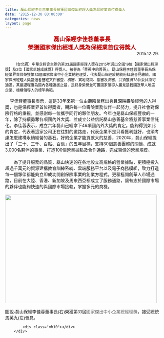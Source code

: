 ```yaml
---
title: 磊山保經李佳蓉董事長榮獲國家傑出經理人獎為保經業首位得獎人
date: '2015-12-30 00:00:00'
categories: news
layout: page
---
```


<div class="text">
			<div>
	<div>
		<div align="center">
			<b style="font-family: arial, sans-serif; font-size: 14px;"><span style="font-size: 14pt; font-family: 標楷體; color: rgb(192, 0, 0);">磊山保經李佳蓉董事長</span></b></div>
		<div align="center">
			<b style="font-family: arial, sans-serif; font-size: 14px;"><span style="font-size: 14pt; font-family: 標楷體; color: rgb(192, 0, 0);">榮獲國家傑出經理人獎為保經業首位得獎人</span></b></div>
		<div align="right">
			&nbsp;&nbsp;&nbsp;&nbsp;&nbsp;&nbsp;&nbsp;&nbsp;&nbsp;&nbsp;&nbsp;&nbsp;&nbsp;&nbsp;&nbsp;&nbsp;&nbsp;&nbsp;&nbsp;&nbsp;&nbsp;&nbsp;&nbsp;&nbsp;&nbsp;&nbsp;&nbsp;&nbsp;&nbsp;&nbsp;&nbsp;&nbsp;&nbsp;&nbsp;&nbsp;&nbsp;&nbsp;&nbsp;&nbsp;&nbsp;&nbsp;&nbsp;&nbsp;&nbsp;&nbsp;&nbsp;&nbsp;&nbsp;&nbsp; 2015.12.29.</div>
		<div>
			&nbsp;</div>
		<div>
			&nbsp; &nbsp; &nbsp; &nbsp;<span style="font-size: 9pt;">（台北訊）中華企經會主辦的第33屆國家經理人獎在2015年選</span><wbr style="font-size: 9pt;"><span style="font-size: 9pt;">出全國19位【國家傑出經理獎】及2位【國家卓越成就獎】</span><wbr style="font-size: 9pt;"><span style="font-size: 9pt;">得獎人，被譽為「菁英中的菁英」，磊山保經李佳蓉董事長為保經業</span><wbr style="font-size: 9pt;"><span style="font-size: 9pt;">界首位榮獲第33屆國家傑出中小企業總經理獎，</span><wbr style="font-size: 9pt;"><span style="font-size: 9pt;">代表磊山保經於總統府虹廳晉見總統。</span><wbr style="font-size: 9pt;"><span style="font-size: 9pt;">國家傑出經理人獎當選者歷經文件審查、初審、實地訪談、</span><wbr style="font-size: 9pt;"><span style="font-size: 9pt;">複審及決審，共須獲得78位委員認可通過，</span><wbr style="font-size: 9pt;"><span style="font-size: 9pt;">其嚴謹程度為國內各種選拔之最，</span><wbr style="font-size: 9pt;"><span style="font-size: 9pt;">是終身榮譽並可獲國家領導人接見是我國及華人地區企業、</span><wbr style="font-size: 9pt;"><span style="font-size: 9pt;">機構領導人的標竿典範。</span></div>
		<div>
			&nbsp;</div>
		<div>
			&nbsp;&nbsp;&nbsp;&nbsp;李佳蓉董事長表示，這是33年來第一位由壽險業務出身且深耕壽險<wbr>經營的人得獎，也是保經業界首位得獎者，<wbr>期許每一位壽險業務伙伴一起努力，提升社會對保險行格的重視，<wbr>並感謝每一位攜手同行的夥伴朋友。今年也是磊山保經豐收的一年，<wbr>除了持續勇奪各項國內外大獎、<wbr>並成立公益信託磊山慈善基金將慈善事業信託化。李佳蓉表示，成立<wbr>六年磊山己經拿下46項國內外大獎的肯定。能夠得到如此的肯定，<wbr>代表著這家公司正在往對的道路走，代表企業不是只看獲利就好，<wbr>也須考慮怎麼建構永續經營的基石。好的企業才能貢獻大的慈善，2<wbr>020年，磊山保經提出了「三十、三千、百點、百億」<wbr>的五年目標，支持30個慈善團體的關懷、成就3,000名夥伴的<wbr>事業、打造100個營業據點及合作通路，完成百億的營業規模。</div>
		<div>
			　</div>
		<div>
			　　為了提升服務的品質，磊山快速的在各地設立高規格的營業據點，<wbr>更積極投入超過千萬元的資源建構教育訓練系統、<wbr>雲端服務平台以及電子商務模組，<wbr>致力打造每一個夥伴都能夠立即成功開創保險事業的創業方程式。<wbr>更積極開創華人市場通路，目前在大陸、香港、<wbr>新加坡及馬來西亞都成立了服務通路，<wbr>讓有志於國際市場的夥伴也能夠快速的與國際市場接軌，<wbr>掌握多元的商機。</div>
		<div>
			&nbsp;</div>
		<div>
			<img alt="" src="http://www.leishan.com.tw/UserFiles/images/500-1%283%29.jpg" style="width: 497px; height: 355px;"></div>
	</div>
	<div>
		&nbsp;</div>
</div>
<div>
	<span style="font-size: 14px; font-family: 標楷體;">圖說<span lang="EN-US">-</span>磊山保經李佳蓉董事長<span lang="EN-US">(</span>右<span lang="EN-US">)</span>榮獲第<span lang="EN-US">33</span>屆</span><span style="font-size: 14px; font-family: 標楷體; color: rgb(102, 102, 102);">國家傑出中小企業<wbr>總經理獎</span><span style="font-size: 14px; font-family: 標楷體;">，接受總統馬英九<span lang="EN-US">(</span>左<span lang="EN-US">)</span>晉見。</span></div>

			<div class="mh10"></div>
		</div>
